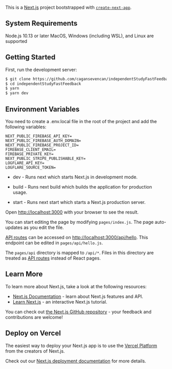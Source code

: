 This is a [Next.js](https://nextjs.org/) project bootstrapped with [`create-next-app`](https://github.com/vercel/next.js/tree/canary/packages/create-next-app).


## System Requirements
Node.js 10.13 or later
MacOS, Windows (including WSL), and Linux are supported

## Getting Started

First, run the development server:



```bash
$ git clone https://github.com/cagansevencan/independentStudyFastFeedback
$ cd independentStudyFastFeedback
$ yarn
$ yarn dev
```

## Environment Variables

You need to create a .env.local file in the root of the project and add the following variables:
```
NEXT_PUBLIC_FIREBASE_API_KEY=
NEXT_PUBLIC_FIREBASE_AUTH_DOMAIN=
NEXT_PUBLIC_FIREBASE_PROJECT_ID=
FIREBASE_CLIENT_EMAIL=
FIREBASE_PRIVATE_KEY=
NEXT_PUBLIC_STRIPE_PUBLISHABLE_KEY=
LOGFLARE_API_KEY=
LOGFLARE_SOURCE_TOKEN=
```


- dev - Runs next which starts Next.js in development mode.

- build - Runs next build which builds the application for production usage.

- start - Runs next start which starts a Next.js production server.

Open [http://localhost:3000](http://localhost:3000) with your browser to see the result.

You can start editing the page by modifying `pages/index.js`. The page auto-updates as you edit the file.

[API routes](https://nextjs.org/docs/api-routes/introduction) can be accessed on [http://localhost:3000/api/hello](http://localhost:3000/api/hello). This endpoint can be edited in `pages/api/hello.js`.

The `pages/api` directory is mapped to `/api/*`. Files in this directory are treated as [API routes](https://nextjs.org/docs/api-routes/introduction) instead of React pages.

## Learn More

To learn more about Next.js, take a look at the following resources:

- [Next.js Documentation](https://nextjs.org/docs) - learn about Next.js features and API.
- [Learn Next.js](https://nextjs.org/learn) - an interactive Next.js tutorial.

You can check out [the Next.js GitHub repository](https://github.com/vercel/next.js/) - your feedback and contributions are welcome!

## Deploy on Vercel

The easiest way to deploy your Next.js app is to use the [Vercel Platform](https://vercel.com/new?utm_medium=default-template&filter=next.js&utm_source=create-next-app&utm_campaign=create-next-app-readme) from the creators of Next.js.

Check out our [Next.js deployment documentation](https://nextjs.org/docs/deployment) for more details.
